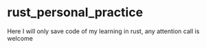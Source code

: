 # rust_personal_practice
Here I will only save code of my learning in rust, any attention call is welcome
